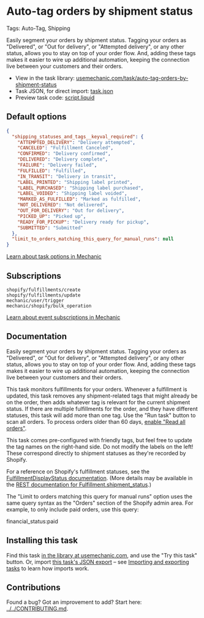 # Auto-tag orders by shipment status

Tags: Auto-Tag, Shipping

Easily segment your orders by shipment status. Tagging your orders as "Delivered", or "Out for delivery", or "Attempted delivery", or any other status, allows you to stay on top of your order flow. And, adding these tags makes it easier to wire up additional automation, keeping the connection live between your customers and their orders.

* View in the task library: [usemechanic.com/task/auto-tag-orders-by-shipment-status](https://usemechanic.com/task/auto-tag-orders-by-shipment-status)
* Task JSON, for direct import: [task.json](../../tasks/auto-tag-orders-by-shipment-status.json)
* Preview task code: [script.liquid](./script.liquid)

## Default options

```json
{
  "shipping_statuses_and_tags__keyval_required": {
    "ATTEMPTED_DELIVERY": "Delivery attempted",
    "CANCELED": "Fulfillment Canceled",
    "CONFIRMED": "Delivery confirmed",
    "DELIVERED": "Delivery complete",
    "FAILURE": "Delivery failed",
    "FULFILLED": "Fulfilled",
    "IN_TRANSIT": "Delivery in transit",
    "LABEL_PRINTED": "Shipping label printed",
    "LABEL_PURCHASED": "Shipping label purchased",
    "LABEL_VOIDED": "Shipping label voided",
    "MARKED_AS_FULFILLED": "Marked as fulfilled",
    "NOT_DELIVERED": "Not delivered",
    "OUT_FOR_DELIVERY": "Out for delivery",
    "PICKED_UP": "Picked up",
    "READY_FOR_PICKUP": "Delivery ready for pickup",
    "SUBMITTED": "Submitted"
  },
  "limit_to_orders_matching_this_query_for_manual_runs": null
}
```

[Learn about task options in Mechanic](https://docs.usemechanic.com/article/471-task-options)

## Subscriptions

```liquid
shopify/fulfillments/create
shopify/fulfillments/update
mechanic/user/trigger
mechanic/shopify/bulk_operation
```

[Learn about event subscriptions in Mechanic](https://docs.usemechanic.com/article/408-subscriptions)

## Documentation

Easily segment your orders by shipment status. Tagging your orders as "Delivered", or "Out for delivery", or "Attempted delivery", or any other status, allows you to stay on top of your order flow. And, adding these tags makes it easier to wire up additional automation, keeping the connection live between your customers and their orders.

This task monitors fulfillments for your orders. Whenever a fulfillment is updated, this task removes any shipment-related tags that might already be on the order, then adds whatever tag is relevant for the current shipment status. If there are multiple fulfillments for the order, and they have different statuses, this task will add more than one tag. Use the "Run task" button to scan all orders. To process orders older than 60 days, [enable "Read all orders"](https://docs.usemechanic.com/article/375-enabling-read-all-orders).

This task comes pre-configured with friendly tags, but feel free to update the tag names on the right-hand side. Do not modify the labels on the left! These correspond directly to shipment statuses as they're recorded by Shopify.

For a reference on Shopify's fulfillment statuses, see the [FulfillmentDisplayStatus documentation](https://shopify.dev/docs/admin-api/graphql/reference/shipping-and-fulfillment/fulfillmentdisplaystatus). (More details may be available in the [REST documentation for Fulfillment.shipment_status](https://shopify.dev/docs/admin-api/rest/reference/shipping-and-fulfillment/fulfillment#shipment-status-property-2021-04).)

The "Limit to orders matching this query for manual runs" option uses the same query syntax as the "Orders" section of the Shopify admin area. For example, to only include paid orders, use this query:

financial_status:paid

## Installing this task

Find this task [in the library at usemechanic.com](https://usemechanic.com/task/auto-tag-orders-by-shipment-status), and use the "Try this task" button. Or, import [this task's JSON export](../../tasks/auto-tag-orders-by-shipment-status.json) – see [Importing and exporting tasks](https://docs.usemechanic.com/article/505-importing-and-exporting-tasks) to learn how imports work.

## Contributions

Found a bug? Got an improvement to add? Start here: [../../CONTRIBUTING.md](../../CONTRIBUTING.md).
